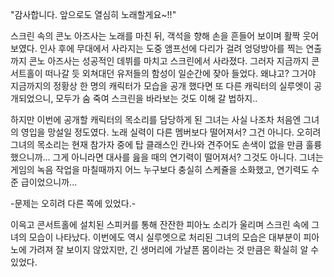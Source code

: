 "감사합니다. 앞으로도 열심히 노래할게요~!!" 

스크린 속의 콘노 아즈사는 노래를 마친 뒤, 객석을 향해 손을 흔들어 보이며 활짝 웃어 보였다. 인사 후에 무대에서 사라지는 도중 앰프선에 다리가 걸려 엉덩방아를 찍는 연출까지 콘노 아즈사는 성공적인 데뷔를 마치고 스크린에서 사라졌다. 
그러자 지금까지 콘서트홀이 떠나갈 듯 외쳐대던 유저들의 함성이 일순간에 잦아 들었다. 
왜냐고? 그거야 지금까지의 정황상 한 명의 캐릭터가 모습을 공개 했다면 또 다른 캐릭터의 실루엣이 공개되었으니, 모두가 숨 죽여 스크린을 바라보는 것도 이해 갈 법하지.. 

하지만 이번에 공개할 캐릭터의 목소리를 담당하게 된 그녀는 사실 나조차 처음엔 그녀의 영입을 망설일 정도였다. 
노래 실력이 다른 멤버보다 떨어져서? 
그건 아니다. 오히려 그녀의 목소리는 현재 참가자 중에 탑 클래스인 칸나와 견주어도 손색이 없을 만큼 훌륭했으니까... 
그게 아니라면 대사를 읊을 때의 연기력이 떨어져서? 
그것도 아니다. 그녀는 게임의 녹음 작업을 마칠때까지 어느 누구보다 충실히 스케쥴을 소화했고, 연기력도 수준 급이었으니까... 

-문제는 오히려 다른 쪽에 있었다.- 

이윽고 콘서트홀에 설치된 스피커를 통해 잔잔한 피아노 소리가 울리며 스크린 속에 그녀의 모습이 나타났다. 
이번에도 역시 실루엣으로 처리된 그녀의 모습은 대부분이 피아노에 가려져 잘 보이지 않았지만, 긴 생머리에 가냘픈 몸이라는 것 만큼은 확실히 알 수 있었다. 